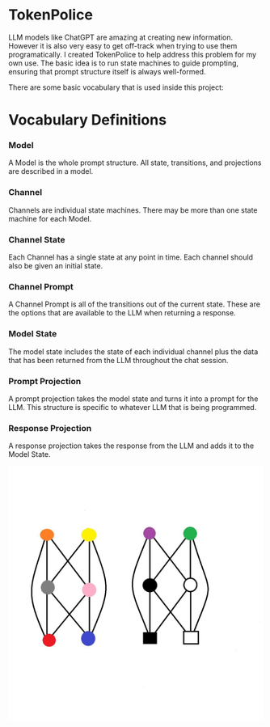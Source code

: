 # TokenPolice
LLM models like ChatGPT are amazing at creating new information.
However it is also very easy to get off-track when trying to use them programatically.
I created TokenPolice to help address this problem for my own use.
The basic idea is to run state machines to guide prompting, ensuring that prompt structure itself is always well-formed.

There are some basic vocabulary that is used inside this project:

# Vocabulary Definitions

### Model
A Model is the whole prompt structure. All state, transitions, and projections are described in a model.

### Channel
Channels are individual state machines. There may be more than one state machine for each Model.

### Channel State
Each Channel has a single state at any point in time. Each channel should also be given an initial state.

### Channel Prompt
A Channel Prompt is all of the transitions out of the current state. These are the options that are available to the LLM when returning a response.

### Model State
The model state includes the state of each individual channel plus the data that has been returned from the LLM throughout the chat session.

### Prompt Projection
A prompt projection takes the model state and turns it into a prompt for the LLM. This structure is specific to whatever LLM that is being programmed.

### Response Projection
A response projection takes the response from the LLM and adds it to the Model State.

![CFG](https://raw.githubusercontent.com/andrew-johnson-4/TokenPolice/main/TokenPolice.jpg)
